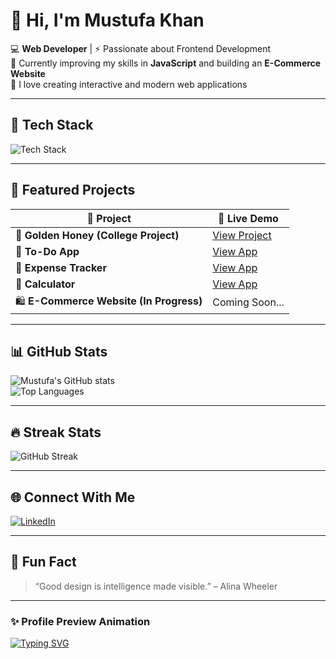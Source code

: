 # 👋 Hi, I'm Mustufa Khan  

💻 **Web Developer** | ⚡ Passionate about Frontend Development  
🌱 Currently improving my skills in **JavaScript** and building an **E-Commerce Website**  
🚀 I love creating interactive and modern web applications  

---

## 🧰 Tech Stack  
<img src="https://skillicons.dev/icons?i=html,css,js,bootstrap,github,vscode" alt="Tech Stack" />

---

## 🚀 Featured Projects  

| 🧩 Project | 🔗 Live Demo |
|------------|--------------|
| 🍯 **Golden Honey (College Project)** | [View Project](https://golden-honey.netlify.app/) |
| 📝 **To-Do App** | [View App](https://todo-app-26-9-2025.netlify.app/) |
| 💸 **Expense Tracker** | [View App](https://expense-tracker-application-27-09-25.netlify.app/) |
| 🧮 **Calculator** | [View App](https://calculater-24-9-2025.netlify.app/) |
| 🛍️ **E-Commerce Website (In Progress)** | Coming Soon... |

---

## 📊 GitHub Stats  

![Mustufa's GitHub stats](https://github-readme-stats.vercel.app/api?username=M-Mustufa-Khan&show_icons=true&theme=tokyonight&hide_border=true&border_radius=10)  
![Top Languages](https://github-readme-stats.vercel.app/api/top-langs/?username=M-Mustufa-Khan&layout=compact&theme=tokyonight&hide_border=true&border_radius=10)

---

## 🔥 Streak Stats  
![GitHub Streak](https://github-readme-streak-stats.herokuapp.com/?user=M-Mustufa-Khan&theme=tokyonight&hide_border=true&border_radius=10)

---

## 🌐 Connect With Me  
[![LinkedIn](https://img.shields.io/badge/LinkedIn-blue?logo=linkedin&logoColor=white)]([https://www.linkedin.com](https://www.linkedin.com/in/mustufa-khan-87346b333/))  

---

## 💬 Fun Fact  
> “Good design is intelligence made visible.” – Alina Wheeler  

---

### ✨ Profile Preview Animation  
[![Typing SVG](https://readme-typing-svg.herokuapp.com?size=24&color=FFD700&lines=Frontend+Web+Developer;JavaScript+Learner;Building+Creative+Projects)](https://git.io/typing-svg)

